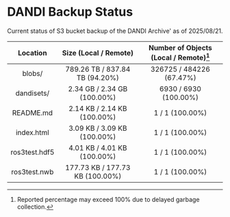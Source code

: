 # DANDI Backup Status

Current status of S3 bucket backup of the DANDI Archive' as of 2025/08/21.

| Location             | Size (Local / Remote)                    | Number of Objects (Local / Remote)[^1]   |
| :--------------------: | :----------------------------------------: | :----------------------------------------: |
| blobs/               | 789.26 TB / 837.84 TB (94.20%)           | 326725 / 484226 (67.47%)                 |
| dandisets/           | 2.34 GB / 2.34 GB (100.00%)              | 6930 / 6930 (100.00%)                    |
| README.md            | 2.14 KB / 2.14 KB (100.00%)              | 1 / 1 (100.00%)                          |
| index.html           | 3.09 KB / 3.09 KB (100.00%)              | 1 / 1 (100.00%)                          |
| ros3test.hdf5        | 4.01 KB / 4.01 KB (100.00%)              | 1 / 1 (100.00%)                          |
| ros3test.nwb         | 177.73 KB / 177.73 KB (100.00%)          | 1 / 1 (100.00%)                          |

[^1]: Reported percentage may exceed 100% due to delayed garbage collection.
